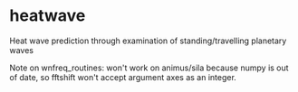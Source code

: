 heatwave
========

Heat wave prediction through examination of standing/travelling planetary waves

Note on wnfreq_routines: won't work on animus/sila because numpy is out of date, so fftshift won't accept argument axes as an integer.
